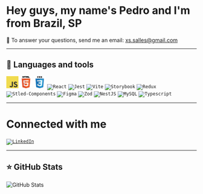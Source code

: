 # Hey guys, my name's Pedro and I'm from Brazil, SP

💬 To answer your questions, send me an email: xs.salles@gmail.com

--- 

## 🚀 Languages and tools

<code><img height="32" src="https://raw.githubusercontent.com/github/explore/80688e429a7d4ef2fca1e82350fe8e3517d3494d/topics/javascript/javascript.png" alt="Javascript"/></code>
<code><img height="32" src="https://raw.githubusercontent.com/github/explore/80688e429a7d4ef2fca1e82350fe8e3517d3494d/topics/html/html.png" alt="HTML5"/></code>
<code><img height="32" src="https://raw.githubusercontent.com/github/explore/80688e429a7d4ef2fca1e82350fe8e3517d3494d/topics/css/css.png" alt="CSS"/></code>
<code><img height="32" src="https://brandslogos.com/wp-content/uploads/thumbs/react-logo-vector-1.svg" alt="React"/></code>
<code><img height="32" src="https://encrypted-tbn0.gstatic.com/images?q=tbn:ANd9GcSEZWil3CMPi_oxEgTaf16tBnG9ZobYXWk06w&s" alt="Jest"/></code>
<code><img height="32" src="https://www.svgrepo.com/show/374167/vite.svg" alt="Vite"/></code>
<code><img height="32" src="https://zeroheight-wordpress-uploads.s3.amazonaws.com/wp-content/uploads/2023/01/small-icon_storybook.png" alt="Storybook"/></code>
<code><img height="32" src="https://raw.githubusercontent.com/reduxjs/redux/master/logo/logo.png" alt="Redux"/></code>
<code><img height="32" src="https://raw.githubusercontent.com/styled-components/brand/master/styled-components.png" alt="Stled-Components"/></code>
<code><img height="32" src="https://upload.wikimedia.org/wikipedia/commons/3/33/Figma-logo.svg" alt="Figma"/></code>
<code><img height="32" src="https://miro.medium.com/v2/resize:fit:1400/1*I2lgr0_K6d9DwQYi2MtjcQ.png" alt="Zod"/></code>
<code><img height="32" src="https://nestjs.com/img/logo-small.svg" alt="NestJS"/></code>
<code><img height="32" src="https://phoenixweb.com.au/wp-content/uploads/2016/11/MySQL-logo.png.webp" alt="MySQL"/></code>
<code><img height="32" src="https://upload.wikimedia.org/wikipedia/commons/thumb/4/4c/Typescript_logo_2020.svg/640px-Typescript_logo_2020.svg.png" alt="Typescript"/></code>



---

# Connected with me

<code><a href="https://www.linkedin.com/in/me/"><img height="32" src="https://freelogopng.com/images/all_img/1656958733linkedin-logo-png.png" alt="LinkedIn"/></a></code>

---

## ⭐ GitHub Stats

![GitHub Stats](https://github-readme-stats.vercel.app/api?username=xsalles)
